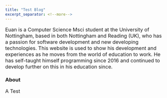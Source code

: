 ```yaml
---
title: "Test Blog"
excerpt_separator: <!--more-->
---
```

<p class="grid-100 mobile-grid-100" style="font-size: 16px;">Euan is a Computer Science Msci student at the University of Nottingham, based in both Nottingham and Reading (UK), who has a passion for software development and new developing technologies. This website is used to show his development and experiences as he moves from the world of education to work. He has self-taught himself programming since 2016 and continued to develop further on this in his education since.</p>
<!--more-->
<h3 class="grid-100 mobile-grid-100 content-heading" >About</h3>
<p class="grid-100 mobile-grid-100" style="font-size: 16px;margin-bottom: 40px;">A Test</p>